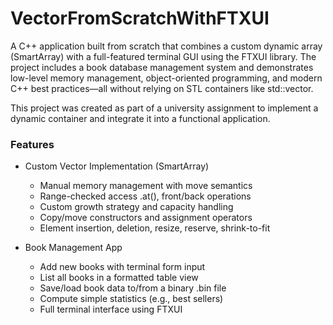 # VectorFromScratchWithFTXUI

A C++ application built from scratch that combines a custom dynamic array (SmartArray<T>) with a full-featured terminal GUI using the FTXUI library.
The project includes a book database management system and demonstrates low-level memory management, object-oriented programming,
and modern C++ best practices—all without relying on STL containers like std::vector.

This project was created as part of a university assignment to implement a dynamic container and integrate it into a functional application.

### Features
* Custom Vector Implementation (SmartArray<T>)
  *    Manual memory management with move semantics
  *    Range-checked access .at(), front/back operations
  *    Custom growth strategy and capacity handling
  *    Copy/move constructors and assignment operators
  *    Element insertion, deletion, resize, reserve, shrink-to-fit

* Book Management App
  *    Add new books with terminal form input
  *    List all books in a formatted table view
  *    Save/load book data to/from a binary .bin file
  *    Compute simple statistics (e.g., best sellers)
  *    Full terminal interface using FTXUI
